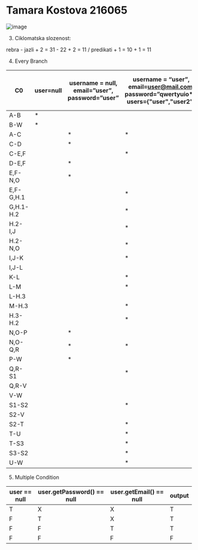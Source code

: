 # Tamara Kostova 216065

![image](https://github.com/tamara-kostova/SI_2023_lab2_216065/assets/90916955/adb698ef-aa59-4289-8a33-91bba2688b38)

3. Ciklomatska slozenost:

rebra - jazli + 2 = 31 - 22 + 2 = 11 / predikati + 1 = 10 + 1 = 11

4. Every Branch

| C0 | user=null | username = null, email=”user”, password=”user” | username = “user”, email=user@mail.com, password=”qwertyuio*”, users={"user","user2"} | username = “user”, email=user@mail.com, password=”qwer tyuio*”, users={"user1","user2"} |
| ---- | --- | --- | --- | --- |
| A-B | * |  |  |  |
| B-W | * |  |  |  |
| A-C |  | * | * | * |
| C-D |  | * |  |  |
| C-E,F |  |  | * | * |
| D-E,F |  | * |  |  |
| E,F-N,O |  | * |  |  |
| E,F-G,H.1 |  |  | * | * |
| G,H.1-H.2 |  |  | * | * |
| H.2-I,J |  |  | * | * |
| H.2-N,O |  |  | * | * |
| I,J-K |  |  | * |  |
| I,J-L |  |  |  | * |
| K-L |  |  | * |  |
| L-M |  |  | * |  |
| L-H.3 |  |  |  | * |
| M-H.3 |  |  | * |  |
| H.3-H.2 |  |  | * | * |
| N,O-P |  | * |  |  |
| N,O-Q,R |  | * | * | * |
| P-W |  | * |  |  |
| Q,R-S1 |  |  | * |  |
| Q,R-V |  |  |  | * |
| V-W |  |  |  | * |
| S1-S2 |  |  | * |  |
| S2-V |  |  |  |  |
| S2-T |  |  | * |  |
| T-U |  |  | * |  |
| T-S3 |  |  | * |  |
| S3-S2 |  |  | * |  |
| U-W |  |  | * |  |

5. Multiple Condition

| user == null | user.getPassword() == null | user.getEmail() == null | output |
| --- | --- | --- | --- |
| T | X | X | T |
| F | T | X | T |
| F | F | T | T |
| F | F | F | F |





